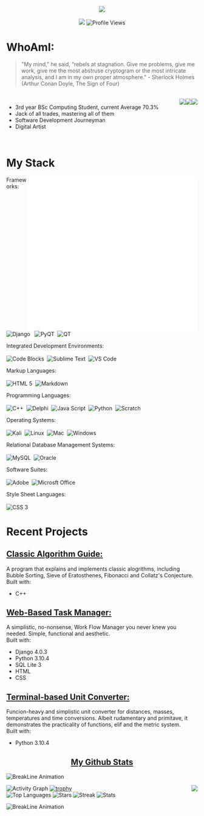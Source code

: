 <!--- Hero Image --->
<p align="center">
  <img src="https://raw.githubusercontent.com/Bearded-Viking/Bearded-Viking/main/images/hero.gif"/>
</p>

<!--- Headline --->
<p align="center">
  <img src="https://img.shields.io/badge/BSc%20Computing-III-5102fc?style=for-the-badge" />
  <img src="https://komarev.com/ghpvc/?username=Bearded-Viking&color=5102fc&style=for-the-badge" alt="Profile Views">
</p>

<!--- About --->

# WhoAmI:
> "My mind,” he said, “rebels at stagnation. Give me problems, give me work, give me the most abstruse cryptogram or the most intricate analysis, and I am in my own proper atmosphere." - Sherlock Holmes (Arthur Conan Doyle, The Sign of Four)
<br>
<a href="https://t.me/Bearded_Viking"><img align="right" src="https://img.shields.io/badge/Telegram-26A5E4?logo=telegram&style=for-the-badge&logoColor=white"></a>
<a href="https://twitter.com/bearded_vikin"><img align="right" src="https://img.shields.io/badge/Twitter-1DA1F2?logo=twitter&style=for-the-badge&logoColor=white"></a>
<a href="https://www.hackerrank.com/bearded_viking"><img align="right" src="https://img.shields.io/badge/HackerRank-00EA64?logo=hackerrank&style=for-the-badge&logoColor=white"></a>

- 3rd year BSc Computing Student, current Average 70.3%
- Jack of all trades, mastering all of them
- Software Development Journeyman
- Digital Artist
<br>






<!--- Competence --->
# My Stack

<img align="right" width="450" src="https://raw.githubusercontent.com/Bearded-Viking/Bearded-Viking/main/images/stack.gif">

Frameworks:<br><br>
![Django](https://img.shields.io/badge/Django-092E20?logo=django&style=for-the-badge&logoColor=white) &nbsp;
![PyQT](https://img.shields.io/badge/PyQT-41CD52?logo=qt&style=for-the-badge&logoColor=white)&nbsp;
![QT](https://img.shields.io/badge/QT-41CD52?logo=qt&style=for-the-badge&logoColor=white)<br>

Integrated Development Environments:<br><br>
![Code Blocks](https://img.shields.io/badge/Code%20Blocks-2d9625?logo=windows&style=for-the-badge&logoColor=white)&nbsp;
![Sublime Text](https://img.shields.io/badge/Sublime%20Text-FF9800?logo=sublimetext&style=for-the-badge&logoColor=white)&nbsp;
![VS Code](https://img.shields.io/badge/Visual%20Studio%20Code-007ACC?logo=visualstudiocode&style=for-the-badge&logoColor=white)<br>

Markup Languages:<br><br>
![HTML 5](https://img.shields.io/badge/HTML5-E34F26?logo=html5&style=for-the-badge&logoColor=white)&nbsp;
![Markdown](https://img.shields.io/badge/Markdown-000000?logo=markdown&style=for-the-badge&logoColor=white)<br>

Programming Languages:<br><br>
![C++](https://img.shields.io/badge/C++-00599C?logo=cplusplus&style=for-the-badge&logoColor=white)&nbsp;
![Delphi](https://img.shields.io/badge/Delphi-EE1F35?logo=delphi&style=for-the-badge&logoColor=white)&nbsp;
![Java Script](https://img.shields.io/badge/Java%20Script-F7DF1E?logo=javascript&style=for-the-badge&logoColor=white)&nbsp;
![Python](https://img.shields.io/badge/Python-3776AB?logo=python&style=for-the-badge&logoColor=white)&nbsp;
![Scratch](https://img.shields.io/badge/Scratch-4D97FF?logo=scratch&style=for-the-badge&logoColor=white)<br>

Operating Systems:<br><br>
![Kali](https://img.shields.io/badge/Kali%20Linux-557C94?logo=kalilinux&style=for-the-badge&logoColor=white)&nbsp;
![Linux](https://img.shields.io/badge/Linux-FCC624?logo=linux&style=for-the-badge&logoColor=white)&nbsp;
![Mac](https://img.shields.io/badge/macos-000000?logo=macos&style=for-the-badge&logoColor=white)&nbsp;
![Windows](https://img.shields.io/badge/Windows-0078D6?logo=windows&style=for-the-badge&logoColor=white)<br>

Relational Database Management Systems:<br><br>
![MySQL](https://img.shields.io/badge/MySQL-4479A1?logo=mysql&style=for-the-badge&logoColor=white)&nbsp;
![Oracle](https://img.shields.io/badge/Oracle-F80000?logo=oracle&style=for-the-badge&logoColor=white)<br>

Software Suites: <br><br>
![Adobe](https://img.shields.io/badge/Adobe-FF0000?logo=adobe&style=for-the-badge&logoColor=white)&nbsp;
![Microsft Office](https://img.shields.io/badge/Microsoft&20Office-D83B01?logo=microsoftoffice&style=for-the-badge&logoColor=white)<br>

Style Sheet Languages:<br><br>
![CSS 3](https://img.shields.io/badge/CSS3-1572B6?logo=css3&style=for-the-badge&logoColor=white)<br>

<!--- Projects --->
# Recent Projects

## [ Classic Algorithm Guide: ](https://github.com/Bearded-Viking/Izumi_ClassicAlgorithmGuide/)

A program that explains and implements classic alogrithms, including Bubble Sorting, Sieve of Eratosthenes, Fibonacci and Collatz's Conjecture.  <br>
Built with:
- C++

## [ Web-Based Task Manager: ](https://github.com/Bearded-Viking/TaskFlow)

A simplistic, no-nonsense, Work Flow Manager you never knew you needed. Simple, functional and aesthetic. <br>
Built with:
- Django 4.0.3
- Python 3.10.4
- SQL Lite 3
- HTML
- CSS

## [ Terminal-based Unit Converter: ](https://github.com/Bearded-Viking/UnitConverter)

Funcion-heavy and simplistic unit converter for distances, masses, temperatures and time conversions. Albeit rudamentary and primitave, it demonstrates the practicality of functions, elif and the metric system. <br>
Built with:
- Python 3.10.4

<!--- Stats --->

<h2 align="center"><u>My Github Stats</u></h2>

![BreakLine Animation](https://user-images.githubusercontent.com/73097560/115834477-dbab4500-a447-11eb-908a-139a6edaec5c.gif)

![Activity Graph](https://activity-graph.herokuapp.com/graph?username=Bearded-Viking&theme=react-dark)
[![trophy](https://github-profile-trophy.vercel.app/?username=Bearded-Viking&theme=algolia&row=2&column=3)](https://github.com/ryo-ma/github-profile-trophy&margin)
<img align="right" src="https://metrics.lecoq.io/Bearded-Viking?template=classic&isocalendar=1&achievements=1&introduction=1&isocalendar.duration=half-year&achievements.threshold=C&achievements.secrets=true&achievements.display=detailed&achievements.limit=0&introduction.title=true&config.timezone=Africa%2FJohannesburg">	
![Top Languages](https://github-readme-stats.vercel.app/api/top-langs/?username=Bearded-Viking&theme=algolia)
![Stars](https://github-readme-stats.vercel.app/api?username=Bearded-Viking&show_icons=true&locale=en&count_private=true&hide_rank=true&custom_title=My%20GitHub%20Stats&disable_animations=true&theme=algolia)
![Streak](https://github-readme-streak-stats.herokuapp.com/?user=Bearded-Viking&theme=algolia)
![Stats](https://github-readme-stats.vercel.app/api?username=Bearded-Viking&show_icons=true&theme=algolia)

![BreakLine Animation](https://user-images.githubusercontent.com/73097560/115834477-dbab4500-a447-11eb-908a-139a6edaec5c.gif)
